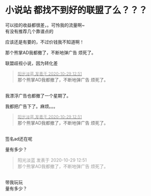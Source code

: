 # 小说站 都找不到好的联盟了么？？？


可以挂的收益都很差，。可怜我的流量啊~<br />
有没有推荐几个靠谱点的

应该还是有要的，不过价钱我不知道啊！

那个熊掌AD我都撤了，不断地弹广告 烦死了。

联盟歧视小说，因为转化差

<div class="quote"><blockquote><font size="2"><a href="https://www.hostloc.com/forum.php?mod=redirect&amp;goto=findpost&amp;pid=9368776&amp;ptid=759772" target="_blank"><font color="#999999">阳光淡蓝 发表于 2020-10-29 12:51</font></a></font><br />
那个熊掌AD我都撤了，不断地弹广告 烦死了。</blockquote></div><br />
我漂浮广告也都撤了一个星期了。

我都把广告下了。麻烦。。。

<div class="quote"><blockquote><font size="2"><a href="https://www.hostloc.com/forum.php?mod=redirect&amp;goto=findpost&amp;pid=9368776&amp;ptid=759772" target="_blank"><font color="#999999">阳光淡蓝 发表于 2020-10-29 12:51</font></a></font><br />
那个熊掌AD我都撤了，不断地弹广告 烦死了。</blockquote></div><br />
签名ad还在呢 <img src="static/image/smiley/default/lol.gif" smilieid="12" border="0" alt="" />

量有多少？

<div class="quote"><blockquote><font color="#999999">阳光淡蓝 发表于 2020-10-29 12:51</font><br />
<font color="#999999">那个熊掌AD我都撤了，不断地弹广告 烦死了。</font></blockquote></div><br />
带我玩玩

<br />
量有多少？
